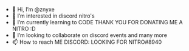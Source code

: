 - 👋 Hi, I’m @znyxe
- 👀 I’m interested in discord nitro's
- 🌱 I’m currently learning to CODE THANK YOU FOR DONATING ME A NITRO :D
- 💞️ I’m looking to collaborate on discord events and many more
- 📫 How to reach ME DISCORD: LOOKING FOR NITRO#8940 

<!---
znyxe/znyxe is a ✨ special ✨ repository because its `README.md` (this file) appears on your GitHub profile.
You can click the Preview link to take a look at your changes.
--->
